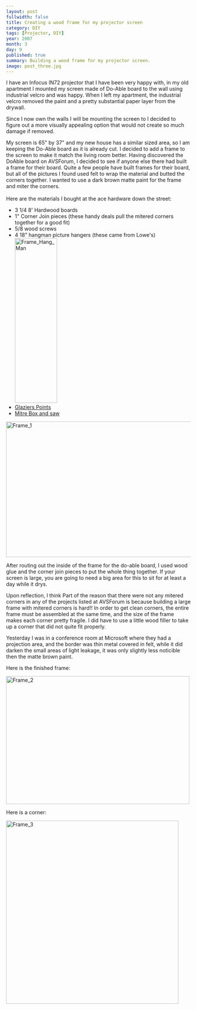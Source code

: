```yaml
---
layout: post
fullwidth: false
title: Creating a wood frame for my projector screen
category: DIY
tags: [Projector, DIY]
year: 2007
month: 3
day: 9
published: true
summary: Building a wood frame for my projector screen.
image: post_three.jpg
---
```


I have an Infocus IN72 projector that I have been very happy with, in my old apartment I mounted my screen made of Do-Able board to the wall using industrial velcro and was happy. When I left my apartment, the industrial velcro removed the paint and a pretty substantial paper layer from the drywall.

Since I now own the walls I will be mounting the screen to I decided to figure out a more visually appealing option that would not create so much damage if removed.

My screen is 65" by 37" and my new house has a similar sized area, so I am keeping the Do-Able board as it is already cut.  I decided to add a frame to the screen to make it match the living room better. Having discovered the DoAble board on AVSForum, I decided to see if anyone else there had built a frame for their board. Quite a few people have built frames for their board, but all of the pictures I found used felt to wrap the material and butted the corners together.  I wanted to use a dark brown matte paint for the frame and miter the corners.<br /><br />Here are the materials I bought at the ace hardware down the street:

+ 3 1/4 8' Hardwood boards
+ 1" Corner Join pieces (these handy deals pull the mitered corners together for a good fit)
+ 5/8 wood screws
+ 4 18" hangman picture hangers (these came from Lowe's) <a href="http://www.flickr.com/photos/garthvh/385256460/" title="Photo Sharing"><img src="http://farm1.static.flickr.com/151/385256460_b58c220e50_o.jpg" width="115" height="450" alt="Frame_Hang_Man" />
+ Glaziers Points
+ Mitre Box and saw

<a href="http://www.flickr.com/photos/garthvh/385256495/" title="Photo Sharing"><img src="http://farm1.static.flickr.com/133/385256495_a8ca54f7d7_o.jpg" width="600" height="370" alt="Frame_1" /></a>

After routing out the inside of the frame for the do-able board, I used wood glue and the corner join pieces to put the whole thing together.  If your screen is large, you are going to need a big area for this to sit for at least a day while it drys.

Upon reflection, I think Part of the reason that there were not any mitered corners in any of the projects listed at AVSForum is because building a large frame with mitered corners is hard!! In order to get clean corners, the entire frame must be assembled at the same time, and the size of the frame makes each corner pretty fragile. I did have to use a little wood filler to take up a corner that did not quite fit properly.

Yesterday I was in a conference room at Microsoft where they had a projection area, and the border was thin metal covered in felt, while it did darken the small areas of light leakage, it was only slightly less noticible then the matte brown paint.

Here is the finished frame:

<a href="http://www.flickr.com/photos/garthvh/415636134/" title="Photo Sharing"><img src="http://farm1.static.flickr.com/126/415636134_0503d213fd.jpg" width="500" height="349" alt="Frame_2" /></a>

Here is a corner:

<a href="http://www.flickr.com/photos/garthvh/415636756/" title="Photo Sharing"><img src="http://farm1.static.flickr.com/147/415636756_4b23f80c60.jpg" width="470" height="500" alt="Frame_3" /></a>
